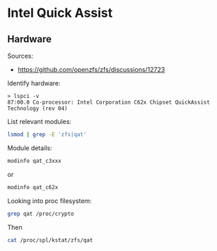 # Intel Quick Assist

## Hardware

Sources:

* https://github.com/openzfs/zfs/discussions/12723

Identify hardware:
```
> lspci -v
87:00.0 Co-processor: Intel Corporation C62x Chipset QuickAssist Technology (rev 04)
```

List relevant modules:
```sh
lsmod | grep -E 'zfs|qat'
```

Module details:
```sh
modinfo qat_c3xxx
```
or
```sh
modinfo qat_c62x
```

Looking into proc filesystem:

```sh
grep qat /proc/crypto
```

Then
```sh
cat /proc/spl/kstat/zfs/qat
```
